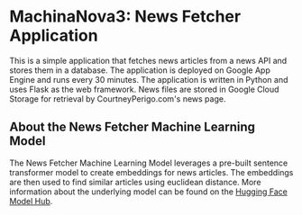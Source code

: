 # MachinaNova3: News Fetcher Application
This is a simple application that fetches news articles from a news API and stores them in a database. The application is deployed on Google App Engine and runs every 30 minutes. The application is written in Python and uses Flask as the web framework. News files are stored in Google Cloud Storage for retrieval by CourtneyPerigo.com's news page.

## About the News Fetcher Machine Learning Model
The News Fetcher Machine Learning Model leverages a pre-built sentence transformer model to create embeddings for news articles. The embeddings are then used to find similar articles using euclidean distance. More information about the underlying model can be found on the [Hugging Face Model Hub](https://huggingface.co/sentence-transformers/all-MiniLM-L6-v2).
